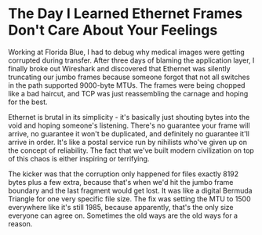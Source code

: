 ---
---
# The Day I Learned Ethernet Frames Don't Care About Your Feelings

Working at Florida Blue, I had to debug why medical images were getting corrupted during transfer. After three days of blaming the application layer, I finally broke out Wireshark and discovered that Ethernet was silently truncating our jumbo frames because someone forgot that not all switches in the path supported 9000-byte MTUs. The frames were being chopped like a bad haircut, and TCP was just reassembling the carnage and hoping for the best.

Ethernet is brutal in its simplicity - it's basically just shouting bytes into the void and hoping someone's listening. There's no guarantee your frame will arrive, no guarantee it won't be duplicated, and definitely no guarantee it'll arrive in order. It's like a postal service run by nihilists who've given up on the concept of reliability. The fact that we've built modern civilization on top of this chaos is either inspiring or terrifying.

The kicker was that the corruption only happened for files exactly 8192 bytes plus a few extra, because that's when we'd hit the jumbo frame boundary and the last fragment would get lost. It was like a digital Bermuda Triangle for one very specific file size. The fix was setting the MTU to 1500 everywhere like it's still 1985, because apparently, that's the only size everyone can agree on. Sometimes the old ways are the old ways for a reason.

